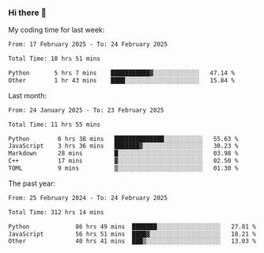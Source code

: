 ### Hi there 👋

My coding time for last week:

<!--START_SECTION:week-->

```txt
From: 17 February 2025 - To: 24 February 2025

Total Time: 10 hrs 51 mins

Python       5 hrs 7 mins    ███████████▓░░░░░░░░░░░░░   47.14 %
Other        1 hr 43 mins    ████░░░░░░░░░░░░░░░░░░░░░   15.84 %
```

<!--END_SECTION:week-->

Last month:

<!--START_SECTION:month-->

```txt
From: 24 January 2025 - To: 23 February 2025

Total Time: 11 hrs 55 mins

Python        6 hrs 38 mins   ██████████████░░░░░░░░░░░   55.63 %
JavaScript    3 hrs 36 mins   ███████▓░░░░░░░░░░░░░░░░░   30.23 %
Markdown      28 mins         █░░░░░░░░░░░░░░░░░░░░░░░░   03.98 %
C++           17 mins         ▓░░░░░░░░░░░░░░░░░░░░░░░░   02.50 %
TOML          9 mins          ▒░░░░░░░░░░░░░░░░░░░░░░░░   01.30 %
```

<!--END_SECTION:month-->

The past year:

<!--START_SECTION:year-->

```txt
From: 25 February 2024 - To: 24 February 2025

Total Time: 312 hrs 14 mins

Python             86 hrs 49 mins  ███████░░░░░░░░░░░░░░░░░░   27.81 %
JavaScript         56 hrs 51 mins  ████▓░░░░░░░░░░░░░░░░░░░░   18.21 %
Other              40 hrs 41 mins  ███▒░░░░░░░░░░░░░░░░░░░░░   13.03 %
```

<!--END_SECTION:year-->
